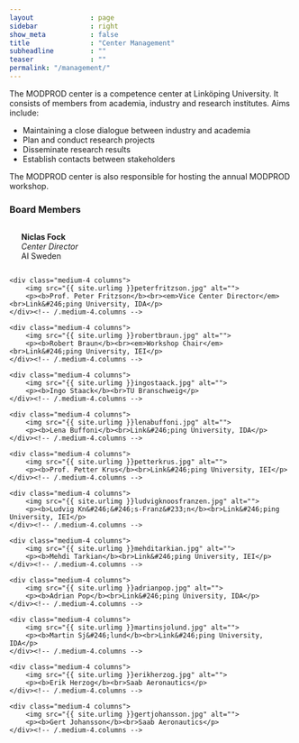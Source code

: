 ```yaml
---
layout              : page
sidebar             : right
show_meta           : false
title               : "Center Management"
subheadline         : ""
teaser              : ""
permalink: "/management/"
---
```


The MODPROD center is a competence center at Link&#246;ping University. It consists of members from academia, industry and research institutes. Aims include:

- Maintaining a close dialogue between industry and academia
- Plan and conduct research projects
- Disseminate research results
- Establish contacts between stakeholders

The MODPROD center is also responsible for hosting the annual MODPROD workshop.

### Board Members

<!--more-->

<div class="row t30">
    <div class="medium-4 columns">
        <img src="{{ site.urlimg }}niclasfock.jpg" alt="">
        <p><b>Niclas Fock</b><br><em>Center Director</em><br>AI Sweden</p>
    </div><!-- /.medium-4.columns -->

    <div class="medium-4 columns">
        <img src="{{ site.urlimg }}peterfritzson.jpg" alt="">
        <p><b>Prof. Peter Fritzson</b><br><em>Vice Center Director</em><br>Link&#246;ping University, IDA</p>
    </div><!-- /.medium-4.columns -->

    <div class="medium-4 columns">
        <img src="{{ site.urlimg }}robertbraun.jpg" alt="">
        <p><b>Robert Braun</b><br><em>Workshop Chair</em><br>Link&#246;ping University, IEI</p>
    </div><!-- /.medium-4.columns -->
    
    <div class="medium-4 columns">
        <img src="{{ site.urlimg }}ingostaack.jpg" alt="">
        <p><b>Ingo Staack</b><br>TU Branschweig</p>
    </div><!-- /.medium-4.columns -->
    
    <div class="medium-4 columns">
        <img src="{{ site.urlimg }}lenabuffoni.jpg" alt="">
        <p><b>Lena Buffoni</b><br>Link&#246;ping University, IDA</p>
    </div><!-- /.medium-4.columns -->
    
    <div class="medium-4 columns">
        <img src="{{ site.urlimg }}petterkrus.jpg" alt="">
        <p><b>Prof. Petter Krus</b><br>Link&#246;ping University, IEI</p>
    </div><!-- /.medium-4.columns -->
    
    <div class="medium-4 columns">
        <img src="{{ site.urlimg }}ludvigknoosfranzen.jpg" alt="">
        <p><b>Ludvig Kn&#246;&#246;s-Franz&#233;n</b><br>Link&#246;ping University, IEI</p>
    </div><!-- /.medium-4.columns -->
    
    <div class="medium-4 columns">
        <img src="{{ site.urlimg }}mehditarkian.jpg" alt="">
        <p><b>Mehdi Tarkian</b><br>Link&#246;ping University, IEI</p>
    </div><!-- /.medium-4.columns -->    
    
    <div class="medium-4 columns">
        <img src="{{ site.urlimg }}adrianpop.jpg" alt="">
        <p><b>Adrian Pop</b><br>Link&#246;ping University, IDA</p>
    </div><!-- /.medium-4.columns -->
    
    <div class="medium-4 columns">
        <img src="{{ site.urlimg }}martinsjolund.jpg" alt="">
        <p><b>Martin Sj&#246;lund</b><br>Link&#246;ping University, IDA</p>
    </div><!-- /.medium-4.columns -->  

    <div class="medium-4 columns">
        <img src="{{ site.urlimg }}erikherzog.jpg" alt="">
        <p><b>Erik Herzog</b><br>Saab Aeronautics</p>
    </div><!-- /.medium-4.columns --> 
    
    <div class="medium-4 columns">
        <img src="{{ site.urlimg }}gertjohansson.jpg" alt="">
        <p><b>Gert Johansson</b><br>Saab Aeronautics</p>
    </div><!-- /.medium-4.columns --> 
</div><!-- /.row -->

